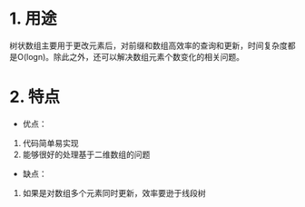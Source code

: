 # 1. 用途
树状数组主要用于更改元素后，对前缀和数组高效率的查询和更新，时间复杂度都是O(logn)。除此之外，还可以解决数组元素个数变化的相关问题。

# 2. 特点
+ 优点：
1. 代码简单易实现
2. 能够很好的处理基于二维数组的问题

+ 缺点：
1. 如果是对数组多个元素同时更新，效率要逊于线段树
